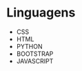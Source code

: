 # Linguagens

<style color="red">Linguagens de programação</style>
<ul>
<li>CSS</li>
<li>HTML</li>
<li>PYTHON</li>
<li>BOOTSTRAP</li>
<li>JAVASCRIPT</li>
</ul>